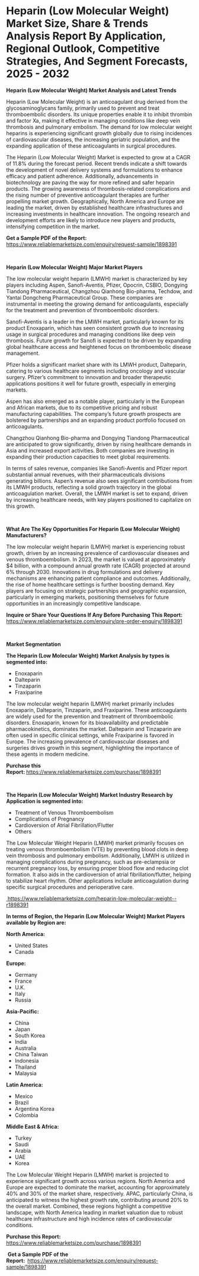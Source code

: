 <p><h1>Heparin (Low Molecular Weight) Market Size, Share & Trends Analysis Report By Application, Regional Outlook, Competitive Strategies, And Segment Forecasts, 2025 - 2032</h1></p><p><strong>Heparin (Low Molecular Weight) Market Analysis and Latest Trends</strong></p>
<p><p>Heparin (Low Molecular Weight) is an anticoagulant drug derived from the glycosaminoglycans family, primarily used to prevent and treat thromboembolic disorders. Its unique properties enable it to inhibit thrombin and factor Xa, making it effective in managing conditions like deep vein thrombosis and pulmonary embolism. The demand for low molecular weight heparins is experiencing significant growth globally due to rising incidences of cardiovascular diseases, the increasing geriatric population, and the expanding application of these anticoagulants in surgical procedures.</p><p>The Heparin (Low Molecular Weight) Market is expected to grow at a CAGR of 11.8% during the forecast period. Recent trends indicate a shift towards the development of novel delivery systems and formulations to enhance efficacy and patient adherence. Additionally, advancements in biotechnology are paving the way for more refined and safer heparin products. The growing awareness of thrombosis-related complications and the rising number of preventive anticoagulant therapies are further propelling market growth. Geographically, North America and Europe are leading the market, driven by established healthcare infrastructures and increasing investments in healthcare innovation. The ongoing research and development efforts are likely to introduce new players and products, intensifying competition in the market.</p></p>
<p><strong>Get a Sample PDF of the Report:&nbsp;</strong> <a href="https://www.reliablemarketsize.com/enquiry/request-sample/1898391?utm_campaign=3201&utm_medium=2&utm_source=Github&utm_content=ia&utm_term=13042025&utm_id=heparin-low-molecular-weight">https://www.reliablemarketsize.com/enquiry/request-sample/1898391</a></p>
<p>&nbsp;</p>
<p><strong>Heparin (Low Molecular Weight) Major Market Players</strong></p>
<p><p>The low molecular weight heparin (LMWH) market is characterized by key players including Aspen, Sanofi-Aventis, Pfizer, Opocrin, CSBIO, Dongying Tiandong Pharmaceutical, Changzhou Qianhong Bio-pharma, Techdow, and Yantai Dongcheng Pharmaceutical Group. These companies are instrumental in meeting the growing demand for anticoagulants, especially for the treatment and prevention of thromboembolic disorders.</p><p>Sanofi-Aventis is a leader in the LMWH market, particularly known for its product Enoxaparin, which has seen consistent growth due to increasing usage in surgical procedures and managing conditions like deep vein thrombosis. Future growth for Sanofi is expected to be driven by expanding global healthcare access and heightened focus on thromboembolic disease management.</p><p>Pfizer holds a significant market share with its LMWH product, Dalteparin, catering to various healthcare segments including oncology and vascular surgery. Pfizer’s commitment to innovation and broader therapeutic applications positions it well for future growth, especially in emerging markets.</p><p>Aspen has also emerged as a notable player, particularly in the European and African markets, due to its competitive pricing and robust manufacturing capabilities. The company’s future growth prospects are bolstered by partnerships and an expanding product portfolio focused on anticoagulants.</p><p>Changzhou Qianhong Bio-pharma and Dongying Tiandong Pharmaceutical are anticipated to grow significantly, driven by rising healthcare demands in Asia and increased export activities. Both companies are investing in expanding their production capacities to meet global requirements.</p><p>In terms of sales revenue, companies like Sanofi-Aventis and Pfizer report substantial annual revenues, with their pharmaceuticals divisions generating billions. Aspen’s revenue also sees significant contributions from its LMWH products, reflecting a solid growth trajectory in the global anticoagulation market. Overall, the LMWH market is set to expand, driven by increasing healthcare needs, with key players positioned to capitalize on this growth.</p></p>
<p>&nbsp;</p>
<p><strong>What Are The Key Opportunities For Heparin (Low Molecular Weight) Manufacturers?</strong></p>
<p><p>The low molecular weight heparin (LMWH) market is experiencing robust growth, driven by an increasing prevalence of cardiovascular diseases and venous thromboembolism. In 2023, the market is valued at approximately $4 billion, with a compound annual growth rate (CAGR) projected at around 6% through 2030. Innovations in drug formulations and delivery mechanisms are enhancing patient compliance and outcomes. Additionally, the rise of home healthcare settings is further boosting demand. Key players are focusing on strategic partnerships and geographic expansion, particularly in emerging markets, positioning themselves for future opportunities in an increasingly competitive landscape.</p></p>
<p><strong>Inquire or Share Your Questions If Any Before Purchasing This Report:</strong> <a href="https://www.reliablemarketsize.com/enquiry/pre-order-enquiry/1898391?utm_campaign=3201&utm_medium=2&utm_source=Github&utm_content=ia&utm_term=13042025&utm_id=heparin-low-molecular-weight">https://www.reliablemarketsize.com/enquiry/pre-order-enquiry/1898391</a></p>
<p>&nbsp;</p>
<p><strong>Market Segmentation</strong></p>
<p><strong>The Heparin (Low Molecular Weight) Market Analysis by types is segmented into:</strong></p>
<p><ul><li>Enoxaparin</li><li>Dalteparin</li><li>Tinzaparin</li><li>Fraxiparine</li></ul></p>
<p><p>The low molecular weight heparin (LMWH) market primarily includes Enoxaparin, Dalteparin, Tinzaparin, and Fraxiparine. These anticoagulants are widely used for the prevention and treatment of thromboembolic disorders. Enoxaparin, known for its bioavailability and predictable pharmacokinetics, dominates the market. Dalteparin and Tinzaparin are often used in specific clinical settings, while Fraxiparine is favored in Europe. The increasing prevalence of cardiovascular diseases and surgeries drives growth in this segment, highlighting the importance of these agents in modern medicine.</p></p>
<p><strong>Purchase this Report:&nbsp;</strong><a href="https://www.reliablemarketsize.com/purchase/1898391?utm_campaign=3201&utm_medium=2&utm_source=Github&utm_content=ia&utm_term=13042025&utm_id=heparin-low-molecular-weight">https://www.reliablemarketsize.com/purchase/1898391</a></p>
<p>&nbsp;</p>
<p><strong>The Heparin (Low Molecular Weight) Market Industry Research by Application is segmented into:</strong></p>
<p><ul><li>Treatment of Venous Thromboembolism</li><li>Complications of Pregnancy</li><li>Cardioversion of Atrial Fibrillation/Flutter</li><li>Others</li></ul></p>
<p><p>The Low Molecular Weight Heparin (LMWH) market primarily focuses on treating venous thromboembolism (VTE) by preventing blood clots in deep vein thrombosis and pulmonary embolism. Additionally, LMWH is utilized in managing complications during pregnancy, such as pre-eclampsia or recurrent pregnancy loss, by ensuring proper blood flow and reducing clot formation. It also aids in the cardioversion of atrial fibrillation/flutter, helping to stabilize heart rhythm. Other applications include anticoagulation during specific surgical procedures and perioperative care.</p></p>
<p><a href="https://www.reliablemarketsize.com/heparin-low-molecular-weight--r1898391?utm_campaign=3201&utm_medium=2&utm_source=Github&utm_content=ia&utm_term=13042025&utm_id=heparin-low-molecular-weight">&nbsp;https://www.reliablemarketsize.com/heparin-low-molecular-weight--r1898391</a></p>
<p><strong>In terms of Region, the Heparin (Low Molecular Weight) Market Players available by Region are:</strong></p>
<p>
    <p> <strong> North America: </strong>
        <ul>
            <li>United States</li>
            <li>Canada</li>
        </ul>
        </p> 
    <p> <strong> Europe: </strong>
        <ul>
            <li>Germany</li>
            <li>France</li>
            <li>U.K.</li>
            <li>Italy</li>
            <li>Russia</li>
        </ul>
        </p> 
    <p> <strong> Asia-Pacific: </strong>
        <ul>
            <li>China</li>
            <li>Japan</li>
            <li>South Korea</li>
            <li>India</li>
            <li>Australia</li>
            <li>China Taiwan</li>
            <li>Indonesia</li>
            <li>Thailand</li>
            <li>Malaysia</li>
        </ul>
        </p> 
    <p> <strong> Latin America: </strong>
        <ul>
            <li>Mexico</li>
            <li>Brazil</li>
            <li>Argentina Korea</li>
            <li>Colombia</li>
        </ul>
        </p> 
    <p> <strong> Middle East & Africa: </strong>
        <ul>
            <li>Turkey</li>
            <li>Saudi</li>
            <li>Arabia</li>
            <li>UAE</li>
            <li>Korea</li>
        </ul>
    </p>
    </p>
<p><p>The Low Molecular Weight Heparin (LMWH) market is projected to experience significant growth across various regions. North America and Europe are expected to dominate the market, accounting for approximately 40% and 30% of the market share, respectively. APAC, particularly China, is anticipated to witness the highest growth rate, contributing around 20% to the overall market. Combined, these regions highlight a competitive landscape, with North America leading in market valuation due to robust healthcare infrastructure and high incidence rates of cardiovascular conditions.</p></p>
<p><strong>Purchase this Report: </strong><a href="https://www.reliablemarketsize.com/purchase/1898391?utm_campaign=3201&utm_medium=2&utm_source=Github&utm_content=ia&utm_term=13042025&utm_id=heparin-low-molecular-weight">https://www.reliablemarketsize.com/purchase/1898391</a></p>
<p>&nbsp;<strong>Get a Sample PDF of the Report:&nbsp;&nbsp;</strong><a href="https://www.reliablemarketsize.com/enquiry/request-sample/1898391?utm_campaign=3201&utm_medium=2&utm_source=Github&utm_content=ia&utm_term=13042025&utm_id=heparin-low-molecular-weight">https://www.reliablemarketsize.com/enquiry/request-sample/1898391</a></p>
<p><strong></strong></p>
<p><p></p><p></p><p></p></p>